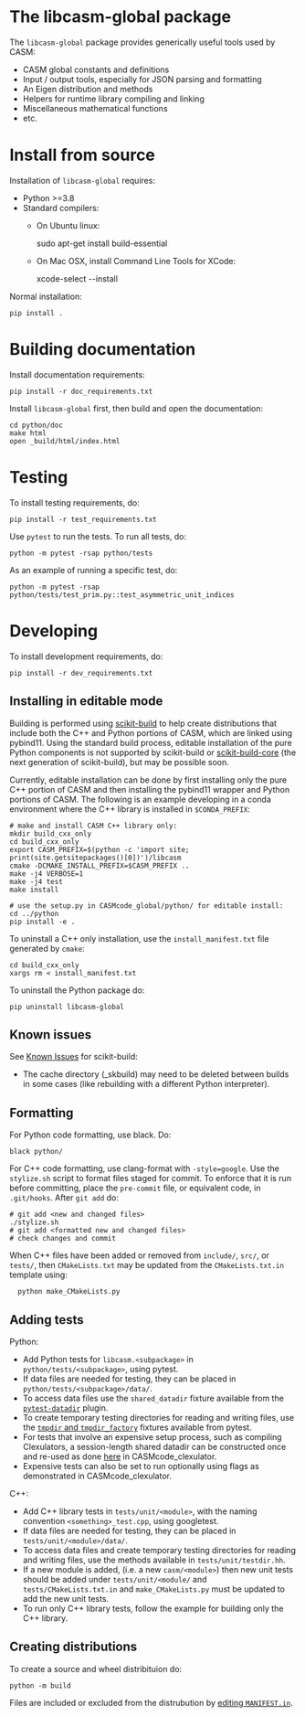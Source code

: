 The libcasm-global package
==========================

The `libcasm-global` package provides generically useful tools used by CASM:

- CASM global constants and definitions
- Input / output tools, especially for JSON parsing and formatting
- An Eigen distribution and methods
- Helpers for runtime library compiling and linking
- Miscellaneous mathematical functions
- etc.


Install from source
===================

Installation of `libcasm-global` requires:
- Python >=3.8
- Standard compilers:
  - On Ubuntu linux:

      sudo apt-get install build-essential

  - On Mac OSX, install Command Line Tools for XCode:

      xcode-select --install


Normal installation:

    pip install .


Building documentation
======================

Install documentation requirements:

    pip install -r doc_requirements.txt

Install `libcasm-global` first, then build and open the documentation:

    cd python/doc
    make html
    open _build/html/index.html


Testing
=======

To install testing requirements, do:

    pip install -r test_requirements.txt

Use `pytest` to run the tests. To run all tests, do:

    python -m pytest -rsap python/tests

As an example of running a specific test, do:

    python -m pytest -rsap python/tests/test_prim.py::test_asymmetric_unit_indices


Developing
==========

To install development requirements, do:

    pip install -r dev_requirements.txt


Installing in editable mode
---------------------------

Building is performed using [scikit-build](https://scikit-build.readthedocs.io/en/latest/index.html) to help create distributions that include both the C++ and Python portions of CASM, which are linked using pybind11. Using the standard build process, editable installation of the pure Python components is not supported by scikit-build or [scikit-build-core](https://scikit-build-core.readthedocs.io/en/latest/) (the next generation of scikit-build), but may be possible soon.

Currently, editable installation can be done by first installing only the pure C++ portion of CASM and then installing the pybind11 wrapper and Python portions of CASM. The following is an example developing in a conda environment where the C++ library is installed in `$CONDA_PREFIX`:

    # make and install CASM C++ library only:
    mkdir build_cxx_only
    cd build_cxx_only
    export CASM_PREFIX=$(python -c 'import site; print(site.getsitepackages()[0])')/libcasm
    cmake -DCMAKE_INSTALL_PREFIX=$CASM_PREFIX ..
    make -j4 VERBOSE=1
    make -j4 test
    make install

    # use the setup.py in CASMcode_global/python/ for editable install:
    cd ../python
    pip install -e .

To uninstall a C++ only installation, use the `install_manifest.txt` file generated by `cmake`:

    cd build_cxx_only
    xargs rm < install_manifest.txt

To uninstall the Python package do:

    pip uninstall libcasm-global

Known issues
------------

See [Known Issues](https://scikit-build.readthedocs.io/en/latest/index.html#known-issues) for scikit-build:

- The cache directory (_skbuild) may need to be deleted between builds in some cases (like rebuilding with a different Python interpreter).


Formatting
----------

For Python code formatting, use black. Do:

    black python/

For C++ code formatting, use clang-format with `-style=google`. Use the `stylize.sh` script to format files staged for commit. To enforce that it is run before committing, place the `pre-commit` file, or equivalent code, in `.git/hooks`. After `git add` do:

    # git add <new and changed files>
    ./stylize.sh
    # git add <formatted new and changed files>
    # check changes and commit

When C++ files have been added or removed from `include/`, `src/`, or `tests/`, then `CMakeLists.txt` may be updated from the `CMakeLists.txt.in` template using:

      python make_CMakeLists.py

Adding tests
------------

Python:
- Add Python tests for `libcasm.<subpackage>` in `python/tests/<subpackage>`, using pytest.
- If data files are needed for testing, they can be placed in `python/tests/<subpackage>/data/`.
- To access data files use the `shared_datadir` fixture available from the [`pytest-datadir`](https://pypi.org/project/pytest-datadir/) plugin.
- To create temporary testing directories for reading and writing files, use the [`tmpdir` and `tmpdir_factory`](https://docs.pytest.org/en/7.4.x/how-to/tmp_path.html#the-tmpdir-and-tmpdir-factory-fixtures) fixtures available from pytest.
- For tests that involve an expensive setup process, such as compiling Clexulators, a session-length shared datadir can be constructed once and re-used as done [here](https://github.com/prisms-center/CASMcode_clexulator/blob/2.X/python/tests/clexulator/conftest.py) in CASMcode_clexulator.
- Expensive tests can also be set to run optionally using flags as demonstrated in CASMcode_clexulator.

C++:
- Add C++ library tests in `tests/unit/<module>`, with the naming convention `<something>_test.cpp`, using googletest.
- If data files are needed for testing, they can be placed in `tests/unit/<module>/data/`.
- To access data files and create temporary testing directories for reading and writing files, use the methods available in `tests/unit/testdir.hh`.
- If a new module is added, (i.e. a new `casm/<module>`) then new unit tests should be added under `tests/unit/<module/` and `tests/CMakeLists.txt.in` and `make_CMakeLists.py` must be updated to add the new unit tests.
- To run only C++ library tests, follow the example for building only the C++ library.


Creating distributions
----------------------

To create a source and wheel distribituion do:

    python -m build

Files are included or excluded from the distrubution by [editing `MANIFEST.in`](https://packaging.python.org/en/latest/guides/using-manifest-in/).
